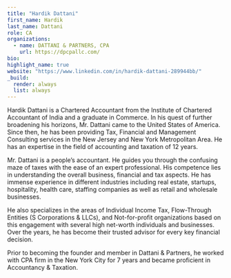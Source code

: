 ```yaml
---
title: "Hardik Dattani"
first_name: Hardik
last_name: Dattani
role: CA
organizations:
  - name: DATTANI & PARTNERS, CPA
    url: https://dpcpallc.com/
bio: 
highlight_name: true
website: "https://www.linkedin.com/in/hardik-dattani-289944bb/"
_build:
  render: always
  list: always
---
```


Hardik Dattani is a Chartered Accountant from the Institute of Chartered Accountant of India and a graduate in Commerce. In his quest of further broadening his horizons, Mr. Dattani came to the United States of America. Since then, he has been providing Tax, Financial and Management Consulting services in the New Jersey and New York Metropolitan Area. He has an expertise in the field of accounting and taxation of 12 years. 

Mr. Dattani is a people’s accountant. He guides you through the confusing maze of taxes with the ease of an expert professional. His competence lies in understanding the overall business, financial and tax aspects. He has immense experience in different industries including real estate, startups, hospitality, health care, staffing companies as well as retail and wholesale businesses. 

He also specializes in the areas of Individual Income Tax, Flow-Through Entities (S Corporations & LLCs), and Not-for-profit organizations based on this engagement with several high net-worth individuals and businesses. Over the years, he has become their trusted advisor for every key financial decision.

Prior to becoming the founder and member in Dattani & Partners, he worked with CPA firm in the New York City for 7 years and became proficient in Accountancy & Taxation. 